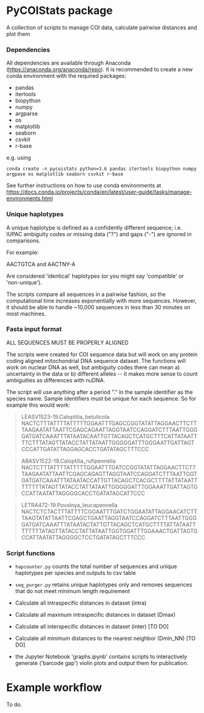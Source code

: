 # PyCOIStats package
A collection of scripts to manage COI data, calculate pairwise distances and plot them

### Dependencies

All dependencies are available through Anaconda (https://anaconda.org/anaconda/repo). It is recommended to create a new conda environment with the required packages:

- pandas
- itertools
- biopython
- numpy
- argparse
- os
- matplotlib
- seaborn
- csvkit
- r-base

e.g. using

```conda create -n pycoistats python=3.6 pandas itertools biopython numpy argpase os matplotlib seaborn csvkit r-base```

See further instructions on how to use conda environments at https://docs.conda.io/projects/conda/en/latest/user-guide/tasks/manage-environments.html


### Unique haplotypes

A unique haplotype is defined as a confidently different sequence; i.e. IUPAC ambiguity codes or missing data ("?") and gaps ("-") are ignored in comparisons.

For example:

AACTGTCA and AACTNY-A

Are considered 'identical' haplotypes (or you might say 'compatible' or 'non-unique').


The scripts compare all sequences in a pairwise fashion, so the computational time increases exponentially with more sequences. However, it should be able to handle ~10,000 sequences in less than 30 minutes on most machines.


### Fasta input format

ALL SEQUENCES MUST BE PROPERLY ALIGNED

The scripts were created for COI sequence data but will work on any protein coding aligned mitochondrial DNA sequence dataset. The functions will work on nuclear DNA as well, but ambiguity codes there can mean a) uncertainty in the data or b) different alleles -- it makes more sense to count ambiguities as differences with nuDNA.

The script will use anything after a period "." in the sample identifier as the species name. Sample identifiers must be unique for each sequence. So for example this would work:

>LEASV1523-19.Caloptilia_betulicola
NACTCTTTATTTTATTTTTGGAATTTGAGCCGGTATATTAGGAACTTCTTTAAGAATATTAATTCGAGCAGAATTAGGTAATCCAGGATCTTTAATTGGGGATGATCAAATTTATAATACAATTGTTACAGCTCATGCTTTCATTATAATTTTCTTTATAGTTATACCTATTATAATTGGGGGATTTGGGAATTGATTAGTCCCATTGATATTAGGAGCACCTGATATAGCTTTCCC

>ABASV1522-19.Caloptilia_rufipennella
NACTCTTTATTTTATTTTTGGAATTTGATCCGGTATATTAGGAACTTCTTTAAGAATATTAATTCGAGCAGAGTTAGGTAATCCAGGATCTTTAATTGGTGATGATCAAATTTATAATACCATTGTTACAGCTCACGCTTTTATTATAATTTTTTTTATAGTTATACCTATTATAATTGGGGGATTTGGAAATTGATTAGTGCCATTAATATTAGGGGCACCTGATATAGCATTCCC

>LETRA472-19.Povolnya_leucapennella
NACTCTCTACTTTATTTTCGGAATTTGATCTGGAATATTAGGAACATCTTTAAGTATATTAATTCGAGCTGAATTAGGTAATCCAGGATCTTTAATTGGGGATGATCAAATTTATAATACTATTGTTACAGCTCATGCTTTTATTATAATTTTTTTTATAGTTATACCTATTATAATTGGTGGATTTGGAAACTGATTAGTGCCATTAATATTAGGGGCTCCTGATATAGCTTTCCC


### Script functions

- `hapcounter.py` counts the total number of sequences and unique haplotypes per species and outputs to csv table 

- `seq_purger.py` retains unique haplotypes only and removes sequences that do not meet minimum length requirement

- Calculate all intraspecific distances in dataset (intra)
- Calculate all maximum intraspecific distances in dataset (Dmax)

- Calculate all interspecific distances in dataset (inter) [TO DO]
- Calculate all minimum distances to the nearest neighbor (Dmin_NN) [TO DO]

- the Jupyter Notebook 'graphs.ipynb' contains scripts to interactively generate ('barcode gap') violin plots and output them for publication.

# Example workflow

To do.
